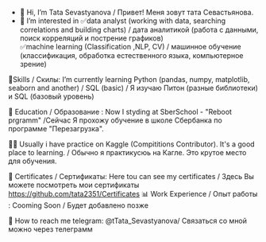 - 👋 Hi, I’m Tata Sevastyanova  / Привет! Меня зовут тата Севастьянова.
- 👀 I’m interested in 
✅data analyst (working with data, searching correlations and building charts) / дата аналитикой (работа с данными, поиск корреляций и пострение графиков)  
✅machine learning (Classification ,NLP, CV) / машинное обучение (классификация, обработка естественного языка, компьютерное зрение)

🌱Skills / Скилы: I’m currently learning Python (pandas, numpy, matplotlib, seaborn and another) / SQL (basic) / Я изучаю Питон (разные библиотеки) и SQL (базовый уровень)

👔 Education / Образование : Now I styding at SberSchool - "Reboot prgramm" /Сейчас Я прохожу обучение в школе Сбербанка по программе "Перезагрузка".

🐱‍👤 Usually i have practice on Kaggle (Compititions Contributor). It's a good place to learning. / Обычно я практикусюь на Кагле. Это крутое место для обучения.

🥇 Certificates / Сертификаты: Here tou can see my certificates / Здесь Вы можете посмотреть мои сертификаты https://github.com/tata2351/Certificates
📊 Work Experience / Опыт работы : Cooming Soon / Будет добавлено позже

🚀 How to reach me telegram: @tTata_Sevastyanova/ Связаться со мной можно через телеграмм

<!---
tata2351/tata2351 is a ✨ special ✨ repository because its `README.md` (this file) appears on your GitHub profile.
You can click the Preview link to take a look at your changes.
--->
